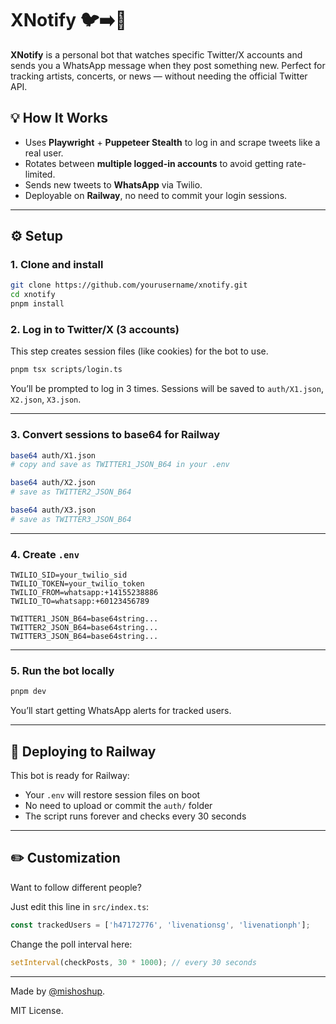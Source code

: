 # XNotify 🐦➡️📲

**XNotify** is a personal bot that watches specific Twitter/X accounts and sends you a WhatsApp message when they post something new. Perfect for tracking artists, concerts, or news — without needing the official Twitter API.

## 💡 How It Works

- Uses **Playwright** + **Puppeteer Stealth** to log in and scrape tweets like a real user.
- Rotates between **multiple logged-in accounts** to avoid getting rate-limited.
- Sends new tweets to **WhatsApp** via Twilio.
- Deployable on **Railway**, no need to commit your login sessions.

---

## ⚙️ Setup

### 1. Clone and install

```bash
git clone https://github.com/yourusername/xnotify.git
cd xnotify
pnpm install
````

### 2. Log in to Twitter/X (3 accounts)

This step creates session files (like cookies) for the bot to use.

```bash
pnpm tsx scripts/login.ts
```

You’ll be prompted to log in 3 times. Sessions will be saved to `auth/X1.json`, `X2.json`, `X3.json`.

---

### 3. Convert sessions to base64 for Railway

```bash
base64 auth/X1.json
# copy and save as TWITTER1_JSON_B64 in your .env

base64 auth/X2.json
# save as TWITTER2_JSON_B64

base64 auth/X3.json
# save as TWITTER3_JSON_B64
```

---

### 4. Create `.env`

```env
TWILIO_SID=your_twilio_sid
TWILIO_TOKEN=your_twilio_token
TWILIO_FROM=whatsapp:+14155238886
TWILIO_TO=whatsapp:+60123456789

TWITTER1_JSON_B64=base64string...
TWITTER2_JSON_B64=base64string...
TWITTER3_JSON_B64=base64string...
```

---

### 5. Run the bot locally

```bash
pnpm dev
```

You’ll start getting WhatsApp alerts for tracked users.

---

## 🚀 Deploying to Railway

This bot is ready for Railway:

* Your `.env` will restore session files on boot
* No need to upload or commit the `auth/` folder
* The script runs forever and checks every 30 seconds

---

## ✏️ Customization

Want to follow different people?

Just edit this line in `src/index.ts`:

```ts
const trackedUsers = ['h47172776', 'livenationsg', 'livenationph'];
```

Change the poll interval here:

```ts
setInterval(checkPosts, 30 * 1000); // every 30 seconds
```

---

Made by [@mishoshup](https://github.com/mishoshup).

MIT License.
